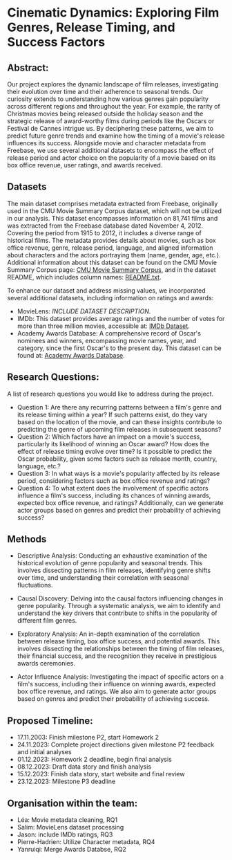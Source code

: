 # Cinematic Dynamics: Exploring Film Genres, Release Timing, and Success Factors

## Abstract:

Our project explores the dynamic landscape of film releases, investigating their evolution over time and their adherence to seasonal trends. Our curiosity extends to understanding how various genres gain popularity across different regions and throughout the year. For example, the rarity of Christmas movies being released outside the holiday season and the strategic release of award-worthy films during periods like the Oscars or Festival de Cannes intrigue us. By deciphering these patterns, we aim to predict future genre trends and examine how the timing of a movie's release influences its success. Alongside movie and character metadata from Freebase, we use several additional datasets to encompass the effect of release period and actor choice on the popularity of a movie based on its box office revenue, user ratings, and awards received.

## Datasets

The main dataset comprises metadata extracted from Freebase, originally used in the CMU Movie Summary Corpus dataset, which will not be utilized in our analysis. This dataset encompasses information on 81,741 films and was extracted from the Freebase database dated November 4, 2012. Covering the period from 1915 to 2012, it includes a diverse range of historical films. The metadata provides details about movies, such as box office revenue, genre, release period, language, and aligned information about characters and the actors portraying them (name, gender, age, etc.). Additional information about this dataset can be found on the CMU Movie Summary Corpus page: [CMU Movie Summary Corpus](https://www.cs.cmu.edu/~ark/personas/), and in the dataset README, which includes column names: [README.txt]( https://www.cs.cmu.edu/~ark/personas/data/README.txt).

To enhance our dataset and address missing values, we incorporated several additional datasets, including information on ratings and awards:

- MovieLens: *INCLUDE DATASET DESCRIPTION*.
- IMDb: This dataset provides average ratings and the number of votes for more than three million movies, accessible at: [IMDb Dataset](https://developer.imdb.com/non-commercial-datasets/).
- Academy Awards Database: A comprehensive record of Oscar's nominees and winners, encompassing movie names, year, and category, since the first Oscar's to the present day. This dataset can be found at: [Academy Awards Database](https://www.oscars.org/oscars/awards-databases).

## Research Questions:

A list of research questions you would like to address during the project.

- Question 1: Are there any recurring patterns between a film's genre and its release timing within a year? If such patterns exist, do they vary based on the location of the movie, and can these insights contribute to predicting the genre of upcoming film releases in subsequent seasons?
- Question 2: Which factors have an impact on a movie's success, particularly its likelihood of winning an Oscar award? How does the effect of release timing evolve over time? Is it possible to predict the Oscar probability, given some factors such as release month, country, language, etc.?
- Question 3: In what ways is a movie's popularity affected by its release period, considering factors such as box office revenue and ratings?
- Question 4: To what extent does the involvement of specific actors influence a film's success, including its chances of winning awards, expected box office revenue, and ratings? Additionally, can we generate actor groups based on genres and predict their probability of achieving success?

## Methods

- Descriptive Analysis: Conducting an exhaustive examination of the historical evolution of genre popularity and seasonal trends. This involves dissecting patterns in film releases, identifying genre shifts over time, and understanding their correlation with seasonal fluctuations.

- Causal Discovery: Delving into the causal factors influencing changes in genre popularity. Through a systematic analysis, we aim to identify and understand the key drivers that contribute to shifts in the popularity of different film genres.

- Exploratory Analysis: An in-depth examination of the correlation between release timing, box office success, and potential awards. This involves dissecting the relationships between the timing of film releases, their financial success, and the recognition they receive in prestigious awards ceremonies.

- Actor Influence Analysis: Investigating the impact of specific actors on a film's success, including their influence on winning awards, expected box office revenue, and ratings. We also aim to generate actor groups based on genres and predict their probability of achieving success.

## Proposed Timeline:

- 17.11.2003: Finish milestone P2, start Homework 2
- 24.11.2023: Complete project directions given milestone P2 feedback and initial analyses
- 01.12.2023: Homework 2 deadline, begin final analysis
- 08.12.2023: Draft data story and finish analysis
- 15.12.2023: Finish data story, start website and final review
- 23.12.2023: Milestone P3 deadline

## Organisation within the team:

- Léa: Movie metadata cleaning, RQ1
- Salim: MovieLens dataset processing
- Jason: include IMDb ratings, RQ3
- Pierre-Hadrien: Utilize Character metadata, RQ4
- Yanruiqi: Merge Awards Databse, RQ2
